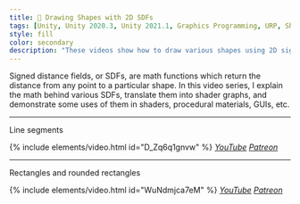```yaml
---
title: 🥢 Drawing Shapes with 2D SDFs
tags: [Unity, Unity 2020.3, Unity 2021.1, Graphics Programming, URP, Shader Graph, HLSL, Shader, Math, SDF, Video]
style: fill
color: secondary 
description: "These videos show how to draw various shapes using 2D signed distance fields in the shader graph."
---
```


Signed distance fields, or SDFs, are math functions which return the distance from any point to a particular shape. In this video series, I explain the math behind various SDFs, translate them into shader graphs, and demonstrate some uses of them in shaders, procedural materials, GUIs, etc.

***

Line segments

{% include elements/video.html id="D_Zq6q1gnvw" %}
*[YouTube](https://youtu.be/D_Zq6q1gnvw) [Patreon](https://www.patreon.com/posts/files-draw-2d-52152629)* 

***

Rectangles and rounded rectangles

{% include elements/video.html id="WuNdmjca7eM" %}
*[YouTube](https://youtu.be/WuNdmjca7eM) [Patreon](https://www.patreon.com/posts/files-drawing-in-52698380)* 